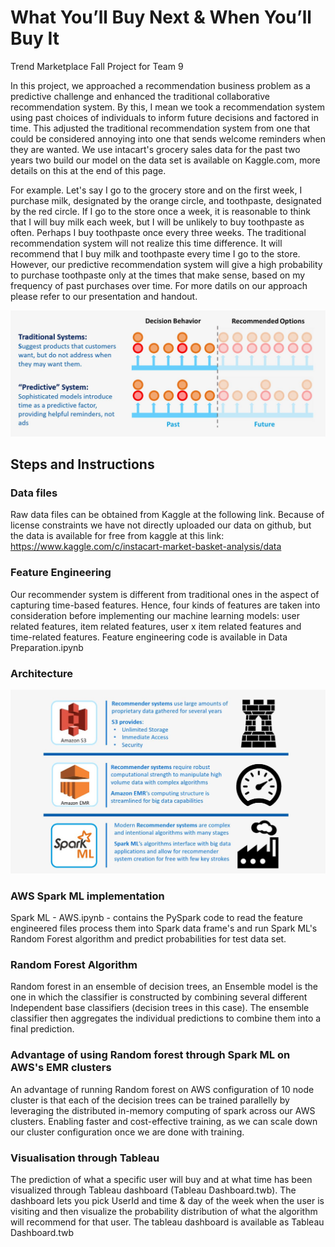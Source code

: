 # What You’ll Buy Next & When You’ll Buy It

Trend Marketplace Fall Project for Team 9

In this project, we approached a recommendation business problem as a predictive challenge and enhanced the traditional collaborative recommendation system. By this, I mean we took a recommendation system using past choices of individuals to inform future decisions and factored in time. This adjusted the traditional recommendation system from one that could be considered annoying into one that sends welcome reminders when they are wanted. We use intacart's grocery sales data for the past two years two build our model on the data set is available on Kaggle.com, more details on this at the end of this page. 

For example. Let's say I go to the grocery store and on the first week, I purchase milk, designated by the orange circle, and toothpaste, designated by the red circle. If I go to the store once a week, it is reasonable to think that I will buy milk each week, but I will be unlikely to buy toothpaste as often. Perhaps I buy toothpaste once every three weeks. The traditional recommendation system will not realize this time difference. It will recommend that I buy milk and toothpaste every time I go to the store. However, our predictive recommendation system will give a high probability to purchase toothpaste only at the times that make sense, based on my frequency of past purchases over time. For more datils on our approach please refer to our presentation and handout. 

![Recommendation differences](https://github.com/RaghuveerRao/Predictive-Recommendation/raw/master/image/recc.JPG)

## Steps and Instructions

### Data files
Raw data files can be obtained from Kaggle at the following link. Because of license constraints we have not directly uploaded our data on github, but the data is available for free from kaggle at this link: https://www.kaggle.com/c/instacart-market-basket-analysis/data 

### Feature Engineering
Our recommender system is different from traditional ones in the aspect of capturing time-based features. Hence, four kinds of features are taken into consideration before implementing our machine learning models: user related features, item related features, user x item related features and time-related features. Feature engineering code is available in Data Preparation.ipynb

### Architecture
![Architecture diagram](https://raw.githubusercontent.com/RaghuveerRao/Predictive-Recommendation/master/image/archi.JPG)


### AWS Spark ML implementation
Spark ML - AWS.ipynb - contains the PySpark code to read the feature engineered files process them into Spark data frame's and run Spark ML's Random Forest algorithm and predict probabilities for test data set. 

### Random Forest Algorithm
Random forest in an ensemble of decision trees, an Ensemble model is the one in which the classifier is constructed by combining several different Independent base classifiers (decision trees in this case). The ensemble classifier then aggregates the individual predictions to combine them into a final prediction. 

### Advantage of using Random forest through Spark ML on AWS's EMR clusters
An advantage of running Random forest on AWS configuration of 10 node cluster is that each of the decision trees can be trained parallelly by leveraging the distributed in-memory computing of spark across our AWS clusters. Enabling faster and cost-effective training, as we can scale down our cluster configuration once we are done with training. 

### Visualisation through Tableau
The prediction of what a specific user will buy and at what time has been visualized through Tableau dashboard (Tableau Dashboard.twb). The dashboard lets you pick UserId and time & day of the week when the user is visiting and then visualize the probability distribution of what the algorithm will recommend for that user. The tableau dashboard is available as Tableau Dashboard.twb


